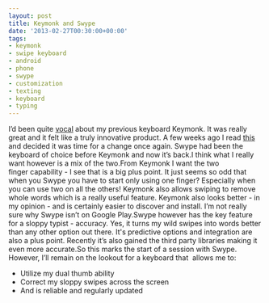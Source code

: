 ```yaml
---
layout: post
title: Keymonk and Swype
date: '2013-02-27T00:30:00+00:00'
tags:
- keymonk
- swipe keyboard
- android
- phone
- swype
- customization
- texting
- keyboard
- typing
---
```

I’d been quite [vocal](http://www.charlieegan3.com/2012/12/keymonk-keyboard.html) about my previous keyboard Keymonk. It was really great and it felt like a truly innovative product. A few weeks ago I read [this](http://lifehacker.com/5974067/swype-adds-crowd+sourced-dictionaries-for-better-word-prediction?tag=android-downloads) and decided it was time for a change once again. Swype had been the keyboard of choice before Keymonk and now it’s back.I think what I really want however is a mix of the two.From Keymonk I want the two finger capability - I see that is a big plus point. It just seems so odd that when you Swype you have to start only using one finger? Especially when you can use two on all the others! Keymonk also allows swiping to remove whole words which is a really useful feature. Keymonk also looks better - in my opinion - and is certainly easier to discover and install. I’m not really sure why Swype isn’t on Google Play.Swype however has the key feature for a sloppy typist - accuracy. Yes, it turns my wild swipes into words better than any other option out there. It's predictive options and integration are also a plus point. Recently it’s also gained the third party libraries making it even more accurate.So this marks the start of a session with Swype. However, I’ll remain on the lookout for a keyboard that  allows me to:

* Utilize my dual thumb ability
* Correct my sloppy swipes across the screen
* And is reliable and regularly updated
